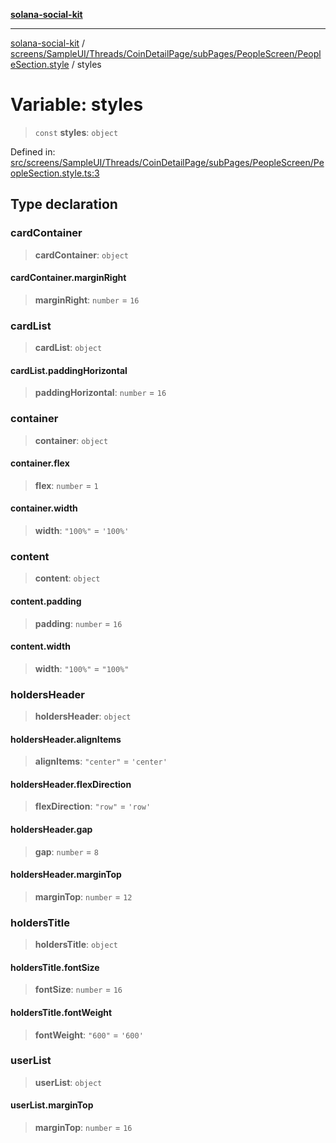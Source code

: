 [**solana-social-kit**](../../../../../../../../README.md)

***

[solana-social-kit](../../../../../../../../README.md) / [screens/SampleUI/Threads/CoinDetailPage/subPages/PeopleScreen/PeopleSection.style](../README.md) / styles

# Variable: styles

> `const` **styles**: `object`

Defined in: [src/screens/SampleUI/Threads/CoinDetailPage/subPages/PeopleScreen/PeopleSection.style.ts:3](https://github.com/SendArcade/solana-social-starter/blob/98f94bb63d3814df24512365f6ae706d273e698f/src/screens/SampleUI/Threads/CoinDetailPage/subPages/PeopleScreen/PeopleSection.style.ts#L3)

## Type declaration

### cardContainer

> **cardContainer**: `object`

#### cardContainer.marginRight

> **marginRight**: `number` = `16`

### cardList

> **cardList**: `object`

#### cardList.paddingHorizontal

> **paddingHorizontal**: `number` = `16`

### container

> **container**: `object`

#### container.flex

> **flex**: `number` = `1`

#### container.width

> **width**: `"100%"` = `'100%'`

### content

> **content**: `object`

#### content.padding

> **padding**: `number` = `16`

#### content.width

> **width**: `"100%"` = `"100%"`

### holdersHeader

> **holdersHeader**: `object`

#### holdersHeader.alignItems

> **alignItems**: `"center"` = `'center'`

#### holdersHeader.flexDirection

> **flexDirection**: `"row"` = `'row'`

#### holdersHeader.gap

> **gap**: `number` = `8`

#### holdersHeader.marginTop

> **marginTop**: `number` = `12`

### holdersTitle

> **holdersTitle**: `object`

#### holdersTitle.fontSize

> **fontSize**: `number` = `16`

#### holdersTitle.fontWeight

> **fontWeight**: `"600"` = `'600'`

### userList

> **userList**: `object`

#### userList.marginTop

> **marginTop**: `number` = `16`
